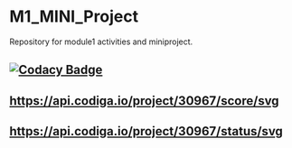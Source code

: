 # M1_MINI_Project
Repository for module1 activities and miniproject.


## [![Codacy Badge](https://app.codacy.com/project/badge/Grade/b1d3990cb1b741d5b2422c009547ff8e)](https://www.codacy.com/gh/Indrajith-07/M1_MINIProject_Utility/dashboard?utm_source=github.com&amp;utm_medium=referral&amp;utm_content=Indrajith-07/M1_MINIProject_Utility&amp;utm_campaign=Badge_Grade)



## https://api.codiga.io/project/30967/score/svg
## https://api.codiga.io/project/30967/status/svg

